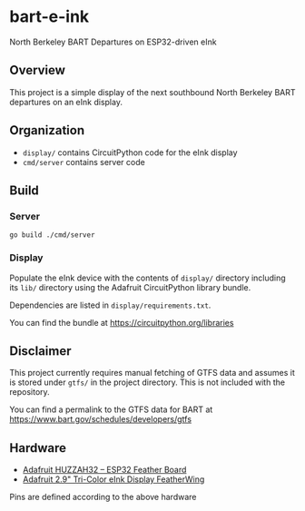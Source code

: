 # bart-e-ink

North Berkeley BART Departures on ESP32-driven eInk

## Overview

This project is a simple display of the next southbound North Berkeley BART departures on an eInk display.

## Organization

- `display/` contains CircuitPython code for the eInk display
- `cmd/server` contains server code 

## Build

### Server

`go build ./cmd/server`

### Display

Populate the eInk device with the contents of `display/` directory including its `lib/` directory using the Adafruit CircuitPython library bundle.

Dependencies are listed in `display/requirements.txt`.

You can find the bundle at https://circuitpython.org/libraries

## Disclaimer

This project currently requires manual fetching of GTFS data and assumes it is stored under `gtfs/` in the project directory. This is not included with the repository.

You can find a permalink to the GTFS data for BART at https://www.bart.gov/schedules/developers/gtfs

## Hardware

- [Adafruit HUZZAH32 – ESP32 Feather Board](https://www.adafruit.com/product/3405)
- [Adafruit 2.9" Tri-Color eInk Display FeatherWing](https://www.adafruit.com/product/4778)
  
Pins are defined according to the above hardware